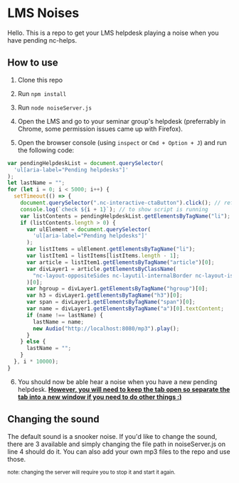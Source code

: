 # LMS Noises

Hello. This is a repo to get your LMS helpdesk playing a noise when you have pending nc-helps.

## How to use

1. Clone this repo

2. Run `npm install`

3. Run `node noiseServer.js`

4. Open the LMS and go to your seminar group's helpdesk (preferrably in Chrome, some permission issues came up with Firefox).

5. Open the browser console (using `inspect` or `Cmd + Option + J`) and run the following code:

```javascript
var pendingHelpdeskList = document.querySelector(
  'ul[aria-label="Pending helpdesks"]'
);
let lastName = "";
for (let i = 0; i < 5000; i++) {
  setTimeout(() => {
    document.querySelector(".nc-interactive-ctaButton").click(); // refresh helpdesk list
    console.log(`check ${i + 1}`); // to show script is running
    var listContents = pendingHelpdeskList.getElementsByTagName("li");
    if (listContents.length > 0) {
      var ulElement = document.querySelector(
        'ul[aria-label="Pending helpdesks"]'
      );
      var listItems = ulElement.getElementsByTagName("li");
      var listItem1 = listItems[listItems.length - 1];
      var article = listItem1.getElementsByTagName("article")[0];
      var divLayer1 = article.getElementsByClassName(
        "nc-layout-oppositeSides nc-layutil-internalBorder nc-layout-isolate"
      )[0];
      var hgroup = divLayer1.getElementsByTagName("hgroup")[0];
      var h3 = divLayer1.getElementsByTagName("h3")[0];
      var span = divLayer1.getElementsByTagName("span")[0];
      var name = divLayer1.getElementsByTagName("a")[0].textContent;
      if (name !== lastName) {
        lastName = name;
        new Audio("http://localhost:8080/mp3").play();
      }
    } else {
      lastName = "";
    }
  }, i * 10000);
}
```

6. You should now be able hear a noise when you have a new pending helpdesk. **<u>However, you will need to keep the tab open so separate the tab into a new window if you need to do other things :) </u>**

## Changing the sound

The default sound is a snooker noise. If you'd like to change the sound, there are 3 available and simply changing the file path in noiseServer.js on line 4 should do it. You can also add your own mp3 files to the repo and use those.

<sub>note: changing the server will require you to stop it and start it again.
